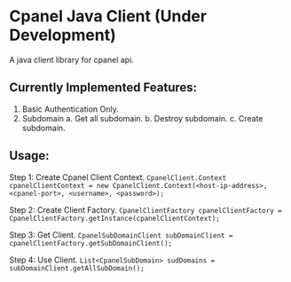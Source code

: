 # Cpanel Java Client (Under Development)
A java client library for cpanel api.
## Currently Implemented Features:
1. Basic Authentication Only.
2. Subdomain
  a. Get all subdomain.
  b. Destroy subdomain.
  c. Create subdomain.

## Usage:
Step 1: Create Cpanel Client Context.
`CpanelClient.Context cpanelClientContext = new CpanelClient.Context(<host-ip-address>, <cpanel-port>, <username>, <password>);`

Step 2: Create Client Factory.
`CpanelClientFactory cpanelClientFactory = CpanelClientFactory.getInstance(cpanelClientContext);`

Step 3: Get Client.
`CpanelSubDomainClient subDomainClient = cpanelClientFactory.getSubDomainClient();`

Step 4: Use Client.
`List<CpanelSubDomain> sudDomains = subDomainClient.getAllSubDomain();`